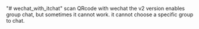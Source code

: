 "# wechat_with_itchat" 
scan QRcode with wechat
the v2 version enables group chat, but sometimes it cannot work.
it cannot choose a specific group to chat.
